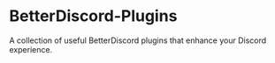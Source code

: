 # BetterDiscord-Plugins
A collection of useful BetterDiscord plugins that enhance your Discord experience.
